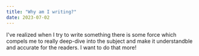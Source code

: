 ```yaml
---
title: "Why am I writing?"
date: 2023-07-02
---
```


I've realized when I try to write something there is some force which compels me to really deep-dive into the subject and make it understandble
and accurate for the readers. I want to do that more!
